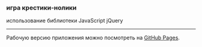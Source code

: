 ### игра крестики-нолики

использование библиотеки JavaScript jQuery
____

Рабочую версию приложения можно посмотреть на [GitHub Pages](https://andrey-a-a.github.io/game-ti--tac-toe/).
